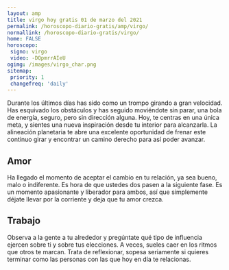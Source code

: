 ```yaml
---
layout: amp
title: virgo hoy gratis 01 de marzo del 2021 
permalink: /horoscopo-diario-gratis/amp/virgo/
normallink: /horoscopo-diario-gratis/virgo/
home: FALSE
horoscopo:
 signo: virgo
 video: -DQpmrrAIeU
ogimg: /images/virgo_char.png
sitemap:
 priority: 1
 changefreq: 'daily'
---
```



Durante los últimos días has sido como un trompo girando a gran velocidad. Has esquivado los obstáculos y has seguido moviéndote sin parar, una bola de energía, seguro, pero sin dirección alguna. Hoy, te centras en una única meta, y sientes una nueva inspiración desde tu interior para alcanzarla. La alineación planetaria te abre una excelente oportunidad de frenar este continuo girar y encontrar un camino derecho para así poder avanzar.

## Amor

Ha llegado el momento de aceptar el cambio en tu relación, ya sea bueno, malo o indiferente. Es hora de que ustedes dos pasen a la siguiente fase. Es un momento apasionante y liberador para ambos, así que simplemente déjate llevar por la corriente y deja que tu amor crezca.

## Trabajo

Observa a la gente a tu alrededor y pregúntate qué tipo de influencia ejercen sobre ti y sobre tus elecciones. A veces, sueles caer en los ritmos que otros te marcan. Trata de reflexionar, sopesa seriamente si quieres terminar como las personas con las que hoy en día te relacionas.
